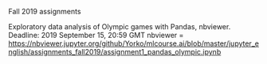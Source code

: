 Fall 2019 assignments

Exploratory data analysis of Olympic games with Pandas, nbviewer. Deadline: 2019 September 15, 20:59 GMT
nbviewer = https://nbviewer.jupyter.org/github/Yorko/mlcourse.ai/blob/master/jupyter_english/assignments_fall2019/assignment1_pandas_olympic.ipynb




